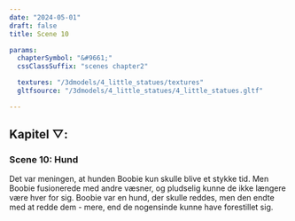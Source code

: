 ```yaml
---
date: "2024-05-01"
draft: false
title: Scene 10

params:
  chapterSymbol: "&#9661;"
  cssClassSuffix: "scenes chapter2"

  textures: "/3dmodels/4_little_statues/textures"
  gltfsource: "/3dmodels/4_little_statues/4_little_statues.gltf"

---
```

## Kapitel &#9661;:
### Scene 10: Hund
<canvas id="c"></canvas>

Det var meningen, at hunden Boobie kun skulle blive et stykke tid. Men Boobie fusionerede med andre væsner, og pludselig kunne de ikke længere være hver for sig. Boobie var en hund, der skulle reddes, men den endte med at redde dem - mere, end de nogensinde kunne have forestillet sig.
